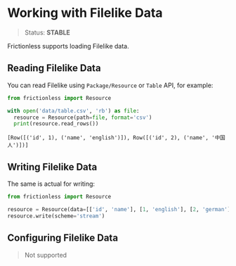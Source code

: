 # Working with Filelike Data

> Status: **STABLE**

Frictionless supports loading Filelike data.

## Reading Filelike Data

You can read Filelike using `Package/Resource` or `Table` API, for example:


```python
from frictionless import Resource

with open('data/table.csv', 'rb') as file:
  resource = Resource(path=file, format='csv')
  print(resource.read_rows())
```

    [Row([('id', 1), ('name', 'english')]), Row([('id', 2), ('name', '中国人')])]


## Writing Filelike Data

The same is actual for writing:

```py
from frictionless import Resource

resource = Resource(data=[['id', 'name'], [1, 'english'], [2, 'german']])
resource.write(scheme='stream')
```


## Configuring Filelike Data

> Not supported